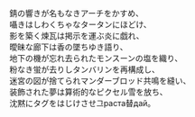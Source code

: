 錆の響きが名もなきアーチをかすめ、  
囁きはしわくちゃなタータンにほどけ、  
影を築く煉瓦は掲示を運ぶ炎に戯れ、  
曖昧な廊下は香の墜ちゆき語り、  
地下の機が忘れ去られたモンスーンの塩を織り、  
粉なき蛍が去りしタンバリンを再構成し、  
迷宮の図が捨てられマンダーブロッド共鳴を縫い、  
装飾された夢は算術的なピクセル雪を放ち、  
沈黙にタグをはじけさせ그раста替дай。